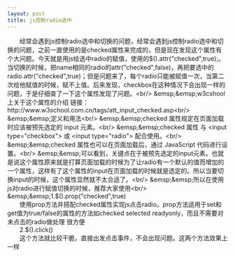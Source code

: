 ```yaml
---
layout: post
title: js控制radio选中
---
```


&emsp;&emsp;经常会遇到js控制radio选中和切换的问题，经常会遇到js控制radio选中和切换的问题，之前一直使用的是checked属性来完成的，但是现在发现这个属性有个大问题。今天就是用js给选中radio的赋值，使用的$().attr("checked",true);。当切换的时候，把name相同的radio的attr("checked",false)，再把要选中的radio.attr("checked",true)；但是问题来了，每个radio只能被赋值一次，当第二次给他赋值的时候，赋不上值。后来发现，checkbox在这种情况下会出现一样的问题，于是仔细查了一下这个属性发现了问题。<br/>
&emsp;&emsp;w3cshool上关于这个属性的介绍 链接：http://www.w3school.com.cn/tags/att_input_checked.asp<br/>
&emsp;&emsp;定义和用法<br/>
&emsp;&emsp;checked 属性规定在页面加载时应该被预先选定的 input 元素。<br/>
&emsp;&emsp;checked 属性 与 <input type="checkbox"> 或 <input type="radio"> 配合使用。<br/>
&emsp;&emsp;checked 属性也可以在页面加载后，通过 JavaScript 代码进行设置。<br/>
&emsp;&emsp;可以看到，关键点在于被预先选定的input元素。也就是说这个属性原来就是打算页面加载的时候为了让radio有一个默认的值而增加的一个属性，这样有了这个属性的input在页面加载的时候就是选定的。所以当要切换input的时候，这个属性显然就不太合适了。<br/>
&emsp;&emsp;所以在使用js对radio进行赋值切换的时候，推荐大家使用<br/>
&emsp;&emsp;1.$().prop("checked",true)<br/>
&emsp;&emsp;使用prop方法并搭配checked属性实现js点击radio。prop方法适用于set和get值为true/false的属性的方法如checked selected readyonly，而且不需要对未点击的radio做处理 很方便<br/>
&emsp;&emsp;2.$().click()<br/>
&emsp;&emsp;这个方法就比较干脆，直接出发点击事件，不会出现问题。这两个方法效果上一样<br/>
&emsp;&emsp;<br/>
&emsp;&emsp;<br/>
&emsp;&emsp;<br/>















